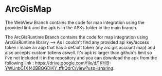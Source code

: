 # ArcGisMap

The WebView Branch contains the code for map integration using the provided link and the apk is in the APKs folder in the main branch.

The ArcGisRuntime Branch contains the code for map integration using ArcGisRuntime library --> As i couldn't find any provided api key/access token i made an app that has a default token (my arc gis account map) and also accepts custom tokens aswell. It's apk is larger than github's limit so i've not included it in the repository and you can download the apk from the following link : https://drive.google.com/file/d/1KHl9-YWUnbC1X142BBGGDiKY_tfhQdrC/view?usp=sharing.
